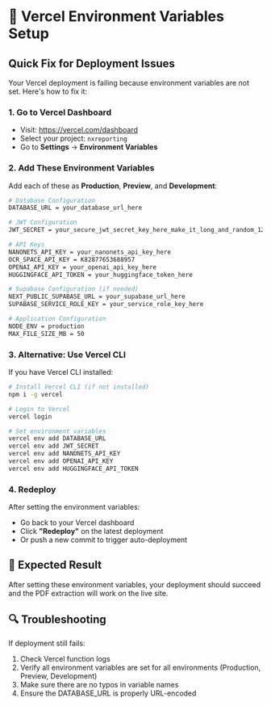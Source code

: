 # 🚀 Vercel Environment Variables Setup

## Quick Fix for Deployment Issues

Your Vercel deployment is failing because environment variables are not set. Here's how to fix it:

### 1. Go to Vercel Dashboard
- Visit: https://vercel.com/dashboard
- Select your project: `nxreporting`
- Go to **Settings** → **Environment Variables**

### 2. Add These Environment Variables

Add each of these as **Production**, **Preview**, and **Development**:

```bash
# Database Configuration
DATABASE_URL = your_database_url_here

# JWT Configuration  
JWT_SECRET = your_secure_jwt_secret_key_here_make_it_long_and_random_12345

# API Keys
NANONETS_API_KEY = your_nanonets_api_key_here
OCR_SPACE_API_KEY = K82877653688957
OPENAI_API_KEY = your_openai_api_key_here
HUGGINGFACE_API_TOKEN = your_huggingface_token_here

# Supabase Configuration (if needed)
NEXT_PUBLIC_SUPABASE_URL = your_supabase_url_here
SUPABASE_SERVICE_ROLE_KEY = your_service_role_key_here

# Application Configuration
NODE_ENV = production
MAX_FILE_SIZE_MB = 50
```

### 3. Alternative: Use Vercel CLI

If you have Vercel CLI installed:

```bash
# Install Vercel CLI (if not installed)
npm i -g vercel

# Login to Vercel
vercel login

# Set environment variables
vercel env add DATABASE_URL
vercel env add JWT_SECRET  
vercel env add NANONETS_API_KEY
vercel env add OPENAI_API_KEY
vercel env add HUGGINGFACE_API_TOKEN
```

### 4. Redeploy

After setting the environment variables:
- Go back to your Vercel dashboard
- Click **"Redeploy"** on the latest deployment
- Or push a new commit to trigger auto-deployment

## 🎯 Expected Result

After setting these environment variables, your deployment should succeed and the PDF extraction will work on the live site.

## 🔍 Troubleshooting

If deployment still fails:
1. Check Vercel function logs
2. Verify all environment variables are set for all environments (Production, Preview, Development)
3. Make sure there are no typos in variable names
4. Ensure the DATABASE_URL is properly URL-encoded
